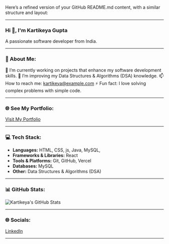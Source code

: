 Here’s a refined version of your GitHub README.md content, with a similar structure and layout:

---

### Hi 👋, I'm Kartikeya Gupta
A passionate software developer from India.


---


### 💫 About Me:
🔭 I’m currently working on projects that enhance my software development skills.
🌱 I’m improving my Data Structures & Algorithms (DSA) knowledge.
📫 How to reach me: kartikeya@example.com
⚡ Fun fact: I love solving complex problems with simple code.

---

### 🌐 See My Portfolio:
[Visit My Portfolio](https://gethubkartik.github.io/My-Portfolio/)

---

### 💻 Tech Stack:
- **Languages:** HTML, CSS, js, Java, MySQL,
- **Frameworks & Libraries:** React 
- **Tools & Platforms:** Git, GitHub, Vercel
- **Databases:** MySQL 
- **Other:** Data Structures & Algorithms (DSA) 

---

### 📊 GitHub Stats:
![Kartikeya's GitHub Stats](https://github-readme-stats.vercel.app/api?username=YourUsername&show_icons=true&theme=radical)

---

### 🌐 Socials:
[LinkedIn](https://linkedin.com)

---

 
